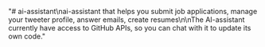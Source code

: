 "# ai-assistant\nai-assistant that helps you submit job applications, manage your tweeter profile, answer emails, create resumes\n\nThe AI-assistant currently have access to GitHub APIs, so you can chat with it to update its own code."